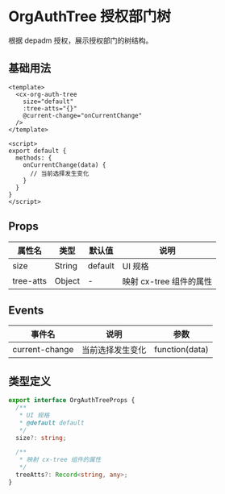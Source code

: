 # OrgAuthTree 授权部门树

根据 depadm 授权，展示授权部门的树结构。

## 基础用法

```vue
<template>
  <cx-org-auth-tree
    size="default"
    :tree-atts="{}"
    @current-change="onCurrentChange"
  />
</template>

<script>
export default {
  methods: {
    onCurrentChange(data) {
      // 当前选择发生变化
    }
  }
}
</script>
```

## Props

| 属性名 | 类型 | 默认值 | 说明 |
|--------|------|--------|------|
| size | String | default | UI 规格 |
| tree-atts | Object | - | 映射 cx-tree 组件的属性 |

## Events

| 事件名 | 说明 | 参数 |
|--------|------|------|
| current-change | 当前选择发生变化 | function(data) |

## 类型定义

```ts
export interface OrgAuthTreeProps {
  /**
   * UI 规格
   * @default default
   */
  size?: string;

  /**
   * 映射 cx-tree 组件的属性
   */
  treeAtts?: Record<string, any>;
} 